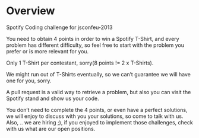 Overview
========

Spotify Coding challenge for jsconfeu-2013

You need to obtain 4 points in order to win a Spotify T-Shirt, and every problem has different difficulty, so feel free to start with the problem you prefer or is more relevant for you.

Only 1 T-Shirt per contestant, sorry(8 points != 2 x T-Shirts).

We might run out of T-Shirts eventually, so we can’t guarantee we will have one for you, sorry.

A pull request is a valid way to retrieve a problem, but also you can visit the Spotify stand and show us your code.

You don’t need to complete the 4 points, or even have a perfect solutions, we will enjoy to discuss with you your solutions, so come to talk with us. Also, .. we are hiring ;), if you enjoyed to implement those challenges, check with us what are our open positions. 
